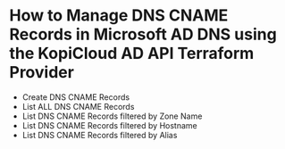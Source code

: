 # How to Manage DNS CNAME Records in Microsoft AD DNS using the KopiCloud AD API Terraform Provider

* Create DNS CNAME Records
* List ALL DNS CNAME Records
* List DNS CNAME Records filtered by Zone Name
* List DNS CNAME Records filtered by Hostname
* List DNS CNAME Records filtered by Alias
